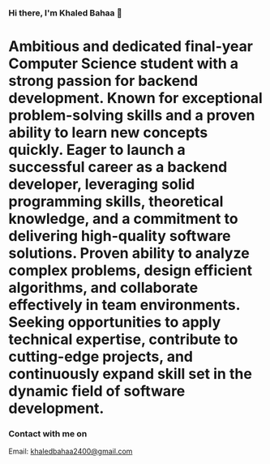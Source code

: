 ### Hi there, I'm Khaled Bahaa 👋

# Ambitious and dedicated final-year Computer Science student with a strong passion for backend development. Known for exceptional problem-solving skills and a proven ability to learn new concepts quickly. Eager to launch a successful career as a backend developer, leveraging solid programming skills, theoretical knowledge, and a commitment to delivering high-quality software solutions. Proven ability to analyze complex problems, design efficient algorithms, and collaborate effectively in team environments. Seeking opportunities to apply technical expertise, contribute to cutting-edge projects, and continuously expand skill set in the dynamic field of software development.

### Contact with me on

Email: khaledbahaa2400@gmail.com
